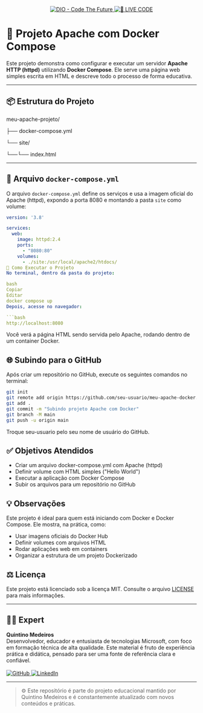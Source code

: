 <p align="center">
<a href="https://dio.me/">
    <img 
        src="https://img.shields.io/badge/DIO-Code_The_Future-28DA77?logo=youtube" 
        alt="DIO - Code The Future">
</a>
<a href="https://dio.me/">
<img 
    src="https://img.shields.io/badge/🔴_LIVE_CODE-FF5E72" 
    alt="🔴 LIVE CODE">
</a>
</p>

# 🚀 Projeto Apache com Docker Compose

Este projeto demonstra como configurar e executar um servidor **Apache HTTP (httpd)** utilizando **Docker Compose**. Ele serve uma página web simples escrita em HTML e descreve todo o processo de forma educativa.

---

## 📦 Estrutura do Projeto

meu-apache-projeto/

├── docker-compose.yml

└── site/

└──└── index.html

---

## 🔧 Arquivo `docker-compose.yml`

O arquivo `docker-compose.yml` define os serviços e usa a imagem oficial do Apache (httpd), expondo a porta 8080 e montando a pasta `site` como volume:

```yaml
version: '3.8'

services:
  web:
    image: httpd:2.4
    ports:
      - "8080:80"
    volumes:
      - ./site:/usr/local/apache2/htdocs/
🧪 Como Executar o Projeto
No terminal, dentro da pasta do projeto:

bash
Copiar
Editar
docker compose up
Depois, acesse no navegador:

```bash
http://localhost:8080
```

Você verá a página HTML sendo servida pelo Apache, rodando dentro de um container Docker.

## 🌐 Subindo para o GitHub
Após criar um repositório no GitHub, execute os seguintes comandos no terminal:

```bash
git init
git remote add origin https://github.com/seu-usuario/meu-apache-docker.git
git add .
git commit -m "Subindo projeto Apache com Docker"
git branch -M main
git push -u origin main
```

Troque seu-usuario pelo seu nome de usuário do GitHub.

## ✅ Objetivos Atendidos
- Criar um arquivo docker-compose.yml com Apache (httpd)
- Definir volume com HTML simples ("Hello World")
- Executar a aplicação com Docker Compose
- Subir os arquivos para um repositório no GitHub

## 💡 Observações
Este projeto é ideal para quem está iniciando com Docker e Docker Compose. Ele mostra, na prática, como:
- Usar imagens oficiais do Docker Hub
- Definir volumes com arquivos HTML
- Rodar aplicações web em containers
- Organizar a estrutura de um projeto Dockerizado

## ⚖️ Licença

Este projeto está licenciado sob a licença MIT. Consulte o arquivo [LICENSE](./LICENSE) para mais informações.

---

## 👨‍💻 Expert

<p align="left">
  <strong>Quintino Medeiros</strong><br>
  Desenvolvedor, educador e entusiasta de tecnologias Microsoft, com foco em formação técnica de alta qualidade. Este material é fruto de experiência prática e didática, pensado para ser uma fonte de referência clara e confiável.<br><br>
  <a href="https://github.com/quintinomedeiros">
    <img src="https://img.shields.io/badge/GitHub-quintinomedeiros-181717?style=for-the-badge&logo=github" alt="GitHub">
  </a>
  <a href="https://www.linkedin.com/in/quintinomedeiros">
    <img src="https://img.shields.io/badge/LinkedIn-quintinomedeiros-0A66C2?style=for-the-badge&logo=linkedin&logoColor=white" alt="LinkedIn">
  </a>
</p>

---

> ⚙️ Este repositório é parte do projeto educacional mantido por Quintino Medeiros e é constantemente atualizado com novos conteúdos e práticas.
